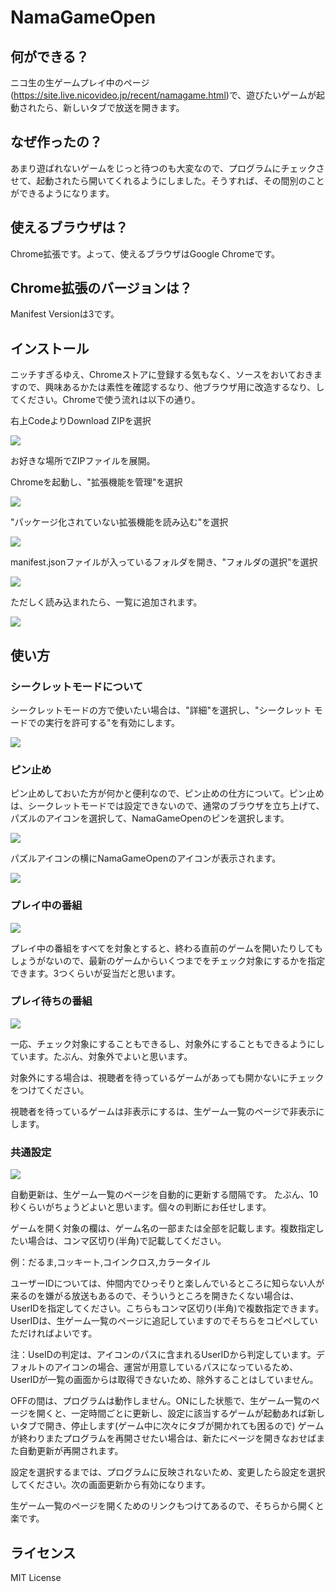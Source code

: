 # NamaGameOpen

## 何ができる？

ニコ生の生ゲームプレイ中のページ(https://site.live.nicovideo.jp/recent/namagame.html)で、遊びたいゲームが起動されたら、新しいタブで放送を開きます。

## なぜ作ったの？

あまり遊ばれないゲームをじっと待つのも大変なので、プログラムにチェックさせて、起動されたら開いてくれるようにしました。そうすれば、その間別のことができるようになります。

## 使えるブラウザは？

Chrome拡張です。よって、使えるブラウザはGoogle Chromeです。

## Chrome拡張のバージョンは？

Manifest Versionは3です。

## インストール

ニッチすぎるゆえ、Chromeストアに登録する気もなく、ソースをおいておきますので、興味あるかたは素性を確認するなり、他ブラウザ用に改造するなり、してください。Chromeで使う流れは以下の通り。

右上CodeよりDownload ZIPを選択

![](./README_IMG/download.png)

お好きな場所でZIPファイルを展開。

Chromeを起動し、"拡張機能を管理"を選択

![](./README_IMG/chrome_extension.png)

"パッケージ化されていない拡張機能を読み込む"を選択

![](./README_IMG/load_chrome_extension.png)

manifest.jsonファイルが入っているフォルダを開き、"フォルダの選択"を選択

![](./README_IMG/select_folder.png)

ただしく読み込まれたら、一覧に追加されます。

![](./README_IMG/extension_list.png)

## 使い方

### シークレットモードについて
シークレットモードの方で使いたい場合は、"詳細"を選択し、"シークレット モードでの実行を許可する"を有効にします。

![](./README_IMG/use_secret.png)


### ピン止め

ピン止めしておいた方が何かと便利なので、ピン止めの仕方について。ピン止めは、シークレットモードでは設定できないので、通常のブラウザを立ち上げて、パズルのアイコンを選択して、NamaGameOpenのピンを選択します。

![](./README_IMG/set_pin1.png)

パズルアイコンの横にNamaGameOpenのアイコンが表示されます。

![](./README_IMG/set_pin2.png)

### プレイ中の番組

![](./README_IMG/namageme_play.png)
  
プレイ中の番組をすべてを対象とすると、終わる直前のゲームを開いたりしてもしょうがないので、最新のゲームからいくつまでをチェック対象にするかを指定できます。3つくらいが妥当だと思います。


### プレイ待ちの番組

![](./README_IMG/namageme_wait.png)

一応、チェック対象にすることもできるし、対象外にすることもできるようにしています。たぶん、対象外でよいと思います。

対象外にする場合は、視聴者を待っているゲームがあっても開かないにチェックをつけてください。

視聴者を待っているゲームは非表示にするは、生ゲーム一覧のページで非表示にします。


### 共通設定

![](./README_IMG/setting_common.png)

自動更新は、生ゲーム一覧のページを自動的に更新する間隔です。
たぶん、10秒くらいがちょうどよいと思います。個々の判断にお任せします。

ゲームを開く対象の欄は、ゲーム名の一部または全部を記載します。複数指定したい場合は、コンマ区切り(半角)で記載してください。

例：だるま,コッキート,コインクロス,カラータイル

ユーザーIDについては、仲間内でひっそりと楽しんでいるところに知らない人が来るのを嫌がる放送もあるので、そういうところを開きたくない場合は、UserIDを指定してください。こちらもコンマ区切り(半角)で複数指定できます。UserIDは、生ゲーム一覧のページに追記していますのでそちらをコピペしていただければよいです。

注：UseIDの判定は、アイコンのパスに含まれるUserIDから判定しています。デフォルトのアイコンの場合、運営が用意しているパスになっているため、UserIDが一覧の画面からは取得できないため、除外することはしていません。

OFFの間は、プログラムは動作しません。ONにした状態で、生ゲーム一覧のページを開くと、一定時間ごとに更新し、設定に該当するゲームが起動あれば新しいタブで開き、停止します(ゲーム中に次々にタブが開かれても困るので)
ゲームが終わりまたプログラムを再開させたい場合は、新たにページを開きなおせばまた自動更新が再開されます。

設定を選択するまでは、プログラムに反映されないため、変更したら設定を選択してください。次の画面更新から有効になります。

生ゲーム一覧のページを開くためのリンクもつけてあるので、そちらから開くと楽です。

## ライセンス
MIT License
